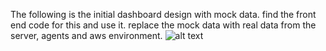 The following is the initial dashboard design with mock data. find the front end code for this and use it. replace the mock data with real data from the server, agents and aws environment. 
![alt text](image.png)